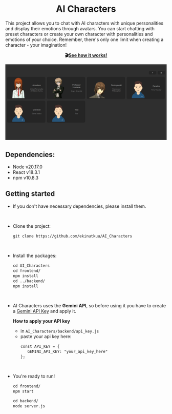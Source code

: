 <p align="center">
	<h1 align="center">AI Characters</h1>
	<p align="left">
This project allows you to chat with AI characters with unique personalities and display their emotions through avatars. You can start chatting with preset characters or create your own character with personalities and emotions of your choice. Remember, there's only one limit when creating a character - your imagination!
	</p>
</p>

<p align="center">
    <b>🎬<a href="https://www.youtube.com/watch?v=yPxERx36ylQ">See how it works!</a></b>
</p>

<p align="center">
    <a href="https://www.youtube.com/watch?v=yPxERx36ylQ"> <img src="screenshots/home.png" alt="" width="600" height="auto" /> </a>
</p>

## Dependencies:

 - Node v20.17.0
 - React v18.3.1
 - npm v10.8.3

## Getting started

- If you don't have necessary dependencies, please install them.
<br />

- Clone the project:
	```
	git clone https://github.com/ekinutkuu/AI_Characters
	```
<br />

- Install the packages:
	```
	cd AI_Characters
	cd frontend/
	npm install
	cd ../backend/
	npm install
	```
<br />

- AI Characters uses the <b>Gemini API</b>, so before using it you have to create a [Gemini API Key](https://aistudio.google.com/app/apikey) and apply it.

	**How to apply your API key**

	- in `AI_Characters/backend/api_key.js`
	- paste your api key here:
		```
		const API_KEY = {
		   GEMINI_API_KEY: "your_api_key_here"
		};
		```
<br />

- You're ready to run!
	```
	cd frontend/
	npm start
	```
	```
	cd backend/
	node server.js
	```